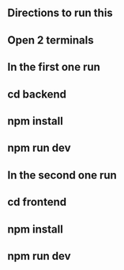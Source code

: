 ## Directions to run this

## Open 2 terminals

## In the first one run 
## cd backend
## npm install
## npm run dev

## In the second one run
## cd frontend
## npm install
## npm run dev
